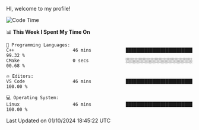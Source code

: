 HI, welcome to my profile!
<!--START_SECTION:waka-->
![Code Time](http://img.shields.io/badge/Code%20Time-1%2C897%20hrs%2012%20mins-blue)

📊 **This Week I Spent My Time On** 

```text
💬 Programming Languages: 
C++                      46 mins             █████████████████████████   99.32 % 
CMake                    0 secs              ░░░░░░░░░░░░░░░░░░░░░░░░░   00.68 % 

🔥 Editors: 
VS Code                  46 mins             █████████████████████████   100.00 % 

💻 Operating System: 
Linux                    46 mins             █████████████████████████   100.00 % 
```


 Last Updated on 01/10/2024 18:45:22 UTC
<!--END_SECTION:waka-->
